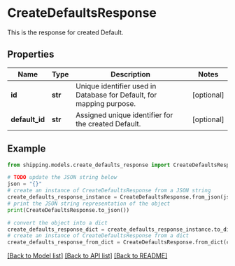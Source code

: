 # CreateDefaultsResponse

This is the response for created Default.

## Properties

Name | Type | Description | Notes
------------ | ------------- | ------------- | -------------
**id** | **str** | Unique identifier used in Database for Default, for mapping purpose. | [optional] 
**default_id** | **str** | Assigned unique identifier for the created Default. | [optional] 

## Example

```python
from shipping.models.create_defaults_response import CreateDefaultsResponse

# TODO update the JSON string below
json = "{}"
# create an instance of CreateDefaultsResponse from a JSON string
create_defaults_response_instance = CreateDefaultsResponse.from_json(json)
# print the JSON string representation of the object
print(CreateDefaultsResponse.to_json())

# convert the object into a dict
create_defaults_response_dict = create_defaults_response_instance.to_dict()
# create an instance of CreateDefaultsResponse from a dict
create_defaults_response_from_dict = CreateDefaultsResponse.from_dict(create_defaults_response_dict)
```
[[Back to Model list]](../README.md#documentation-for-models) [[Back to API list]](../README.md#documentation-for-api-endpoints) [[Back to README]](../README.md)


